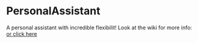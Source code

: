 # PersonalAssistant

A personal assistant with incredible flexibilit!
Look at the wiki for more info: [or click here](https://github.com/MJTSgamer/PersonalAssistant/wiki)

